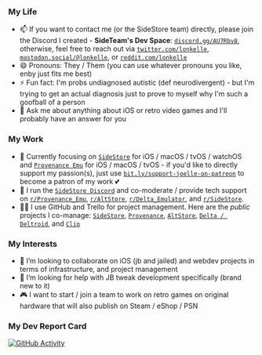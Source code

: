 ### My Life

- 📫 If you want to contact me (or the SideStore team) directly, please join the Discord I created - **SideTeam's Dev Space**: [`discord.gg/AU7Rbv8`](https://bit.ly/joelles-digital-house-discord-invite), otherwise, feel free to reach out via [`twitter.com/lonkelle`](https://bit.ly/lonkelle-twitter), [`mastodon.social/@lonkelle`](https://bit.ly/lonkelle-mastodon), or [`reddit.com/lonkelle`](https://bit.ly/lonkelle-reddit-profile)
- 😄 Pronouns: They / Them (you can use whatever pronouns you like, enby just fits me best)
- ⚡ Fun fact: I'm probs undiagnosed autistic (def neurodivergent) - but I'm trying to get an actual diagnosis just to prove to myself why I'm such a goofball of a person
- 💬 Ask me about anything about iOS or retro video games and I'll probably have an answer for you

### My Work

- 🔭 Currently focusing on [`SideStore`](https://bit.ly/sidestore-twitter) for iOS / macOS / tvOS / watchOS and [`Provenance Emu`](https://bit.ly/provenance-twitter) for iOS / macOS / tvOS - if you'd like to directly support my passion(s), just use [`bit.ly/support-joelle-on-patreon`](https://bit.ly/support-joellestickney-on-patreon) to become a patron of my work 💕
- 🌱 I run the [`SideStore Discord`](https://bit.ly/altmember-delta-general-chat) and co-moderate / provide tech support on [`r/Provenance_Emu`](https://bit.ly/provenance-reddit), [`r/AltStore`](https://bit.ly/altstore-reddit), [`r/Delta_Emulator`](https://bit.ly/delta-reddit), and [`r/SideStore`](https://bit.ly/sidestore-reddit).
- 👩‍💼 I use GitHub and Trello for project management. Here are the *public* projects I co-manage: [`SideStore`](https://bit.ly/sidestore-board), [`Provenance`](https://bit.ly/provenance-features), [`AltStore`](https://bit.ly/altstore-features), [`Delta / Deltroid`](https://bit.ly/delta-features), and [`Clip`](https://bit.ly/clip-features)

### My Interests

- 👯 I’m looking to collaborate on iOS (jb and jailed) and webdev projects in terms of infrastructure, and project management
- 🤔 I’m looking for help with JB tweak development specifically (brand new to it)
- 🎮 I want to start / join a team to work on retro games on original hardware that will also publish on Steam / eShop / PSN

### My Dev Report Card

[![GitHub Activity](https://github-readme-stats.vercel.app/api?username=lonkelle&count_private=true&theme=dark&show_icons=true&icon_color=0BE7EE&hide_border=true)](https://github.com/anuraghazra/github-readme-stats)
<link href="mastodon.social/@lonkelle" rel="me">
